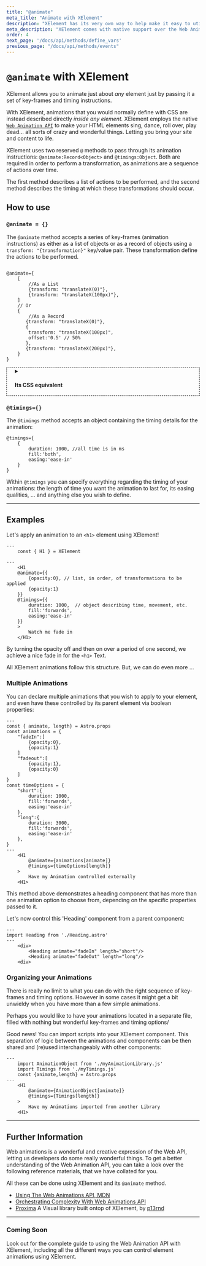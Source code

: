 ```yaml
---
title: "@animate"
meta_title: "Animate with XElement"
description: "XElement has its very own way to help make it easy to utilise the Web Animation API. It allows you to animate any element just by providing a set of keyframes and timing instructions, similar to passing them in CSS-land. This way you can animate pretty much anything using XElement."
meta_description: "XElement comes with native support over the Web Animation API, using @animate and @timings you can pass through your animation keyframes and its timings, and you are good to go."
order: 4
next_page: '/docs/api/methods/define_vars'
previous_page: "/docs/api/methods/events"
---
```

# `@animate` with XElement

XElement allows you to animate just about *any* element just by passing it a set of key-frames and timing instructions.

With XElement, animations that you would normally define with CSS are instead described directly *inside any element.* XElement employs the native [`Web Animation API`](https://developer.mozilla.org/en-US/docs/Web/API/Web_Animations_API) to make your HTML elements sing, dance, roll over, play dead... all sorts of crazy and wonderful things. Letting you bring your site and content to life.

XElement uses two reserved `@` methods to pass through its animation instructions: `@animate:Record<Object>` and `@timings:Object`. Both are required in order to perform a transformation, as animations are a sequence of actions over time.

The first method describes a list of actions to be performed, and the second method describes the timing at which these transformations should occur.

## How to use

### `@animate = {}`

The `@animate` method accepts a series of key-frames (animation instructions) as either as a list of objects or as a record of objects using a `transform: "{transformation}"` key/value pair. These transformation define the actions to be performed.

```astro

@animate={
    [
        //As a List
        {transform: "translateX(0)"},
        {transform: "translateX(100px)"},
    ]
    // Or
    {
        //As a Record
       {transform: "translateX(0)"},
       {
        transform: "translateX(100px)",
        offset:'0.5' // 50%
       }, 
       {transform: "translateX(200px)"}, 
    }
}
```

<details style="border: 1px dashed black; padding-left:1.5em;">
<summary><h4>Its CSS equivalent</h4></summary>
<p>
Notice that XElement, which uses the [`WebAnimationAPI`](https://developer.mozilla.org/en-US/docs/Web/API/Web_Animations_API), requires a slightly different syntax than you may be used to when using CSS to perform your animations. (You might have noticed the `offset` property being used above, which is akin to the keyframe `step` in CSS.) Here is how the above XElement animation would be written in CSS:

```css
@keyframes moveText{
    0%{
        transform: translateX(0)
    },
    50%{
        transform: translateX(100px)
    },
    100%{
        transform: translateX(200px)
    },
}
```

</p>
</details>

### `@timings={}`

The `@timings` method accepts an object containing the timing details for the animation:

```astro
@timings={
    {
        duration: 1000, //all time is in ms
        fill:'both',
        easing:'ease-in'
    }
}
```

Within `@timings` you can specify everything regarding the timing of your animations: the length of time you want the animation to last for, its easing qualities, ... and anything else you wish to define.

-----

## Examples

Let's apply an animation to an `<h1>` element using XElement!

```astro
---
    const { H1 } = XElement

---
    <H1 
    @animate={{
        {opacity:0}, // list, in order, of transformations to be applied
        {opacity:1}
    }}
    @timings={{
        duration: 1000,  // object describing time, movement, etc. 
        fill:'forwards',
        easing:'ease-in'
    }}
    >
        Watch me fade in
    </H1>
```

By turning the opacity off and then on over a period of one second, we achieve a nice fade in for the `<h1>` Text.

All XElement animations follow this structure. But, we can do even more ...

### Multiple Animations

You can declare multiple animations that you wish to apply to your element, and even have these controlled by its parent element via boolean properties:

```astro
---
const { animate, length} = Astro.props
const animations = {
    "fadeIn":[
        {opacity:0},
        {opacity:1}
    ]
    "fadeout":[
        {opacity:1},
        {opacity:0}
    ]
}
const timeOptions = {
    "short":{ 
        duration: 1000, 
        fill:'forwards',
        easing:'ease-in'
    },
    "long":{
        duration: 3000, 
        fill:'forwards',
        easing:'ease-in'
    },
}
---
    <H1 
        @animate={animations[animate]}
        @timings={timeOptions[length]}
    >
        Have my Animation controlled externally
    <H1>
```

This method above demonstrates a heading component that has more than one animation option to choose from, depending on the specific properties passed to it.

Let's now control this 'Heading' component from a parent component:

```astro
---
import Heading from './Heading.astro'
---
    <div>
        <Heading animate="fadeIn" length="short"/>
        <Heading animate="fadeOut" length="long"/>
    <div>
```

### Organizing your Animations

There is really no limit to what you can do with the right sequence of key-frames and timing options. However in some cases it might get a bit unwieldy when you have more than a few simple animations.

Perhaps you would like to have your animations located in a separate file, filled with nothing but wonderful key-frames and timing options/

Good news! You can import scripts into your XElement component. This separation of logic between the animations and components can be then shared and (re)used interchangeably with other components:

```astro
---
    import AnimationObject from './myAnimationLibrary.js'
    import Timings from './myTimings.js'
    const {animate,length} = Astro.props
---
    <H1 
        @animate={AnimationObject[animate]}
        @timings={Timings[length]}
    >
        Have my Animations imported from another Library
    <H1>
```

-----

## Further Information

Web animations is a wonderful and creative expression of the Web API, letting us developers do some really wonderful things. To get a better understanding of the Web Animation API, you can take a look over the following reference materials, that we have collated for you.

All these can be done using XElement and its `@animate` method.

-   [Using The Web Animations API, MDN](https://developer.mozilla.org/en-US/docs/Web/API/Web_Animations_API/Using_the_Web_Animations_API)
- [Orchestrating Complexity With Web Animations API](https://www.smashingmagazine.com/2021/09/orchestrating-complexity-web-animations-api/)
- [Proxima](https://p13rnd.github.io/proxima/) A Visual library built ontop of XElement, by [p13rnd](https://p13rnd.github.io/)
-----

### **Coming Soon**  

Look out for the complete guide to using the Web Animation API with XElement, including all the different ways you can control element animations using XElement.